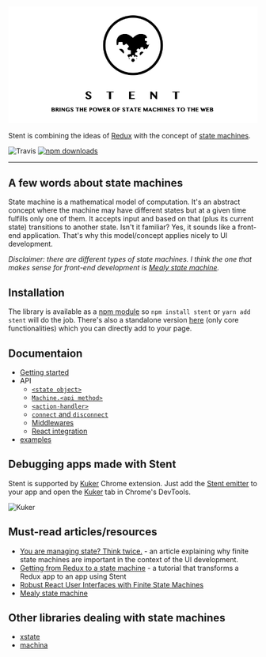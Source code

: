 ![Stent - brings the power of state machines to the web](./_logo/logo.gif)

Stent is combining the ideas of [Redux](http://redux.js.org/) with the concept of [state machines](https://en.wikipedia.org/wiki/Automata_theory).

![Travis](https://travis-ci.org/krasimir/stent.svg?branch=master)
[![npm downloads](https://img.shields.io/npm/dm/stent.svg?style=flat-square)](https://www.npmjs.com/package/stent)

---

## A few words about state machines

State machine is a mathematical model of computation. It's an abstract concept where the machine may have different states but at a given time fulfills only one of them. It accepts input and based on that (plus its current state) transitions to another state. Isn't it familiar? Yes, it sounds like a front-end application. That's why this model/concept applies nicely to UI development.

*Disclaimer: there are different types of state machines. I think the one that makes sense for front-end development is [Mealy state machine](https://en.wikipedia.org/wiki/Mealy_machine).*

## Installation

The library is available as a [npm module](https://www.npmjs.com/package/stent) so `npm install stent` or `yarn add stent` will do the job. There's also a standalone version [here](./standalone) (only core functionalities) which you can directly add to your page.

## Documentaion

* [Getting started](./docs/getting-started.md)
* API
  * [`<state object>`](./docs/state-object.md)
  * [`Machine.<api method>`](./docs/machine.md)
  * [`<action-handler>`](./docs/action-handler.md)
  * [`connect` and `disconnect`](./docs/connect-and-disconnect.md)
  * [Middlewares](./docs/middlewares.md)
  * [React integration](./docs/react-integration.md)
* [examples](./docs/examples.md)

## Debugging apps made with Stent

Stent is supported by [Kuker](https://github.com/krasimir/kuker) Chrome extension. Just add the [Stent emitter](https://github.com/krasimir/kuker-emitters#integration-with-stent) to your app and open the [Kuker](https://github.com/krasimir/kuker) tab in Chrome's DevTools.

![Kuker](https://github.com/krasimir/kuker-emitters/raw/master/img/screenshot_stent.jpg)

## Must-read articles/resources

* [You are managing state? Think twice.](http://krasimirtsonev.com/blog/article/managing-state-in-javascript-with-state-machines-stent) - an article explaining why finite state machines are important in the context of the UI development.
* [Getting from Redux to a state machine](http://krasimirtsonev.com/blog/article/getting-from-redux-to-state-machine-with-stent) - a tutorial that transforms a Redux app to an app using Stent
* [Robust React User Interfaces with Finite State Machines](https://css-tricks.com/robust-react-user-interfaces-with-finite-state-machines/)
* [Mealy state machine](https://en.wikipedia.org/wiki/Mealy_machine)

## Other libraries dealing with state machines

* [xstate](https://github.com/davidkpiano/xstate)
* [machina](http://machina-js.org/)
